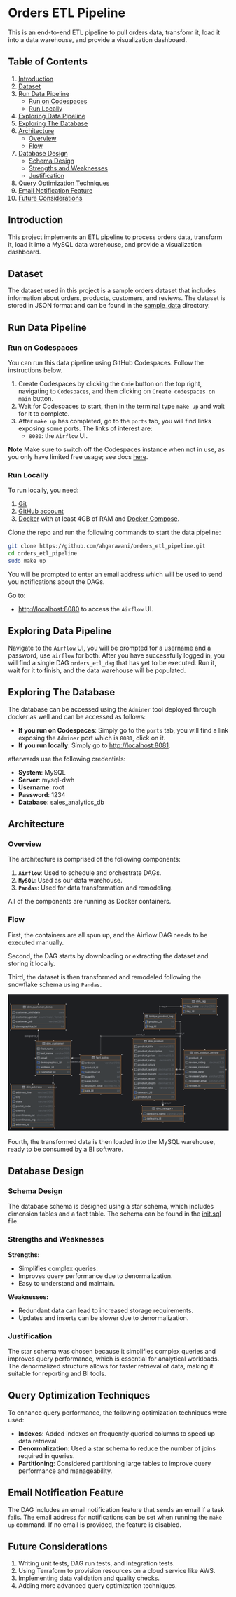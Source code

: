 # Orders ETL Pipeline

This is an end-to-end ETL pipeline to pull orders data, transform it, load it into a data warehouse, and provide a visualization dashboard.

## Table of Contents

1. [Introduction](#introduction)
2. [Dataset](#dataset)
3. [Run Data Pipeline](#run-data-pipeline)
   - [Run on Codespaces](#run-on-codespaces)
   - [Run Locally](#run-locally)
4. [Exploring Data Pipeline](#exploring-data-pipeline)
5. [Exploring The Database](#exploring-the-database)
6. [Architecture](#architecture)
   - [Overview](#overview)
   - [Flow](#flow)
7. [Database Design](#database-design)
   - [Schema Design](#schema-design)
   - [Strengths and Weaknesses](#strengths-and-weaknesses)
   - [Justification](#justification)
8. [Query Optimization Techniques](#query-optimization-techniques)
9. [Email Notification Feature](#email-notification-feature)
10. [Future Considerations](#future-considerations)

## Introduction

This project implements an ETL pipeline to process orders data, transform it, load it into a MySQL data warehouse, and provide a visualization dashboard.

## Dataset

The dataset used in this project is a sample orders dataset that includes information about orders, products, customers, and reviews. The dataset is stored in JSON format and can be found in the [sample_data](./sample_data/dataset.json) directory.

## Run Data Pipeline

### Run on Codespaces

You can run this data pipeline using GitHub Codespaces. Follow the instructions below.

1. Create Codespaces by clicking the `Code` button on the top right, navigating to `Codespaces`, and then clicking on `Create codespaces on main` button.
2. Wait for Codespaces to start, then in the terminal type `make up` and wait for it to complete.
3. After `make up` has completed, go to the `ports` tab, you will find links exposing some ports. The links of interest are:
   - `8080`: the `Airflow` UI.

**Note** Make sure to switch off the Codespaces instance when not in use, as you only have limited free usage; see docs [here](https://github.com/features/codespaces#pricing).

### Run Locally

To run locally, you need:

1. [Git](https://git-scm.com/book/en/v2/Getting-Started-Installing-Git)
2. [GitHub account](https://github.com/)
3. [Docker](https://docs.docker.com/engine/install/) with at least 4GB of RAM and [Docker Compose](https://docs.docker.com/compose/install/).

Clone the repo and run the following commands to start the data pipeline:

```bash
git clone https://github.com/ahgarawani/orders_etl_pipeline.git
cd orders_etl_pipeline
sudo make up
```

You will be prompted to enter an email address which will be used to send you notifications about the DAGs.

Go to:

- [http://localhost:8080](http://localhost:8080) to access the `Airflow` UI.

## Exploring Data Pipeline

Navigate to the `Airflow` UI, you will be prompted for a username and a password, use `airflow` for both. After you have successfully logged in, you will find a single DAG `orders_etl_dag` that has yet to be executed. Run it, wait for it to finish, and the data warehouse will be populated.

## Exploring The Database

The database can be accessed using the `Adminer` tool deployed through docker as well and can be accessed as follows:

- **If you run on Codespaces**: Simply go to the `ports` tab, you will find a link exposing the `Adminer` port which is `8081`, click on it.
- **If you run locally**: Simply go to [http://localhost:8081](http://localhost:8081).

afterwards use the following credentials:

- **System**: MySQL
- **Server**: mysql-dwh
- **Username**: root
- **Password**: 1234
- **Database**: sales_analytics_db

## Architecture

### Overview

The architecture is comprised of the following components:

1. **`Airflow`**: Used to schedule and orchestrate DAGs.
2. **`MySQL`**: Used as our data warehouse.
3. **`Pandas`**: Used for data transformation and remodeling.

All of the components are running as Docker containers.

### Flow

First, the containers are all spun up, and the Airflow DAG needs to be executed manually.

Second, the DAG starts by downloading or extracting the dataset and storing it locally.

Third, the dataset is then transformed and remodeled following the snowflake schema using `Pandas`.

![Snowflake Schema](assets/images/schema-diagram.png)

Fourth, the transformed data is then loaded into the MySQL warehouse, ready to be consumed by a BI software.

## Database Design

### Schema Design

The database schema is designed using a star schema, which includes dimension tables and a fact table. The schema can be found in the [init.sql](./containers/MySQL/init.sql) file.

### Strengths and Weaknesses

**Strengths:**

- Simplifies complex queries.
- Improves query performance due to denormalization.
- Easy to understand and maintain.

**Weaknesses:**

- Redundant data can lead to increased storage requirements.
- Updates and inserts can be slower due to denormalization.

### Justification

The star schema was chosen because it simplifies complex queries and improves query performance, which is essential for analytical workloads. The denormalized structure allows for faster retrieval of data, making it suitable for reporting and BI tools.

## Query Optimization Techniques

To enhance query performance, the following optimization techniques were used:

- **Indexes**: Added indexes on frequently queried columns to speed up data retrieval.
- **Denormalization**: Used a star schema to reduce the number of joins required in queries.
- **Partitioning**: Considered partitioning large tables to improve query performance and manageability.

## Email Notification Feature

The DAG includes an email notification feature that sends an email if a task fails. The email address for notifications can be set when running the `make up` command. If no email is provided, the feature is disabled.

## Future Considerations

1. Writing unit tests, DAG run tests, and integration tests.
2. Using Terraform to provision resources on a cloud service like AWS.
3. Implementing data validation and quality checks.
4. Adding more advanced query optimization techniques.
